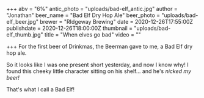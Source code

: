 +++
abv = "6%"
antic_photo = "uploads/bad-elf_antic.jpg"
author = "Jonathan"
beer_name = "Bad Elf Dry Hop Ale"
beer_photo = "uploads/bad-elf_beer.jpg"
brewer = "RIdgeway Brewing"
date = 2020-12-26T17:55:00Z
publishdate = 2020-12-26T18:00:00Z
thumbnail = "uploads/bad-elf_thumb.jpg"
title = "When elves go bad"
video = ""

+++
For the first beer of Drinkmas, the Beerman gave to me, a Bad Elf dry hop ale.

So it looks like I was one present short yesterday, and now I know why! I found this cheeky little character sitting on his shelf... and he's _nicked my beer!_

That's what I call a Bad Elf!